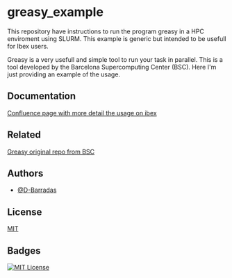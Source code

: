 
# greasy_example
  This repository have instructions to run the program greasy in a HPC enviroment using SLURM. This example is generic but intended to be usefull for Ibex users.

  
Greasy is a very usefull and simple tool to run your task in parallel. This is a tool developed by the Barcelona Supercomputing Center (BSC). Here I'm just providing an example of the usage.   
## Documentation

[Confluence page with more detail the usage on ibex](https://kaust-supercomputing-lab.atlassian.net/l/cp/KE731yjj)


## Related

[Greasy original repo from BSC](https://github.com/BSC-Support-Team/GREASY)

## Authors

- [@D-Barradas](https://www.github.com/D-Barradas)


## License

[MIT](https://choosealicense.com/licenses/mit/)


## Badges


[![MIT License](https://img.shields.io/badge/License-MIT-green.svg)](https://choosealicense.com/licenses/mit/)


